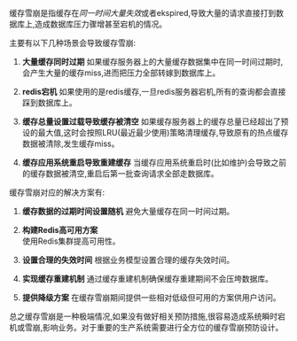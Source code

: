缓存雪崩是指缓存在*同一时间大量失效*或者ekspired,导致大量的请求直接打到数据库上,造成数据库压力骤增甚至宕机的情况。

主要有以下几种场景会导致缓存雪崩:

1. **大量缓存同时过期**
如果缓存服务器上的大量缓存数据集中在同一时间过期时,会产生大量的缓存miss,进而把压力全部转嫁到数据库上。

2. **redis宕机**
如果使用的是redis缓存,一旦redis服务器宕机,所有的查询都会直接踩到数据库上。

3. **缓存总量设置过载导致缓存被清空**
如果缓存服务器上的缓存总量已经超出了预设的最大值,这时会按照LRU(最近最少使用)策略清理缓存,导致原有的热点缓存数据被清除,发生缓存miss。

4. **缓存应用系统重启导致重建缓存**
当缓存应用系统重启时(比如维护)会导致之前的缓存数据被清空,重启后第一批查询请求全部走数据库。

缓存雪崩对应的解决方案有:

1. **缓存数据的过期时间设置随机**
避免大量缓存在同一时间过期。

2. **构建Redis高可用方案**  
使用Redis集群提高可用性。

3. **设置合理的失效时间**
根据业务模型设置合理的缓存失效时间。

4. **实现缓存重建机制**
通过缓存重建机制确保缓存重建期间不会压垮数据库。

5. **提供降级方案**
在缓存雪崩期间提供一些相对低级但可用的方案供用户访问。

总之缓存雪崩是一种极端情况,如果没有做好相关预防措施,很容易造成系统瞬时宕机或雪崩,影响业务。对于重要的生产系统需要进行全方位的缓存雪崩预防设计。